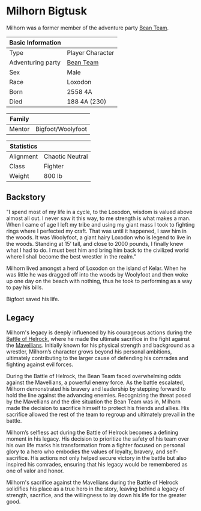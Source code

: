# Milhorn Bigtusk

Milhorn was a former member of the adventure party [Bean Team](bean_team.md).

| Basic Information | |
| - | - |
| Type | Player Character |
| Adventuring party | [Bean Team](bean_team.md) |
| Sex | Male |
| Race | Loxodon |
| Born | 2558 4A |
| Died | 188 4A (230) |

| Family | |
| - | - |
| Mentor | Bigfoot/Woolyfoot |

| Statistics | |
| - | - |
| Alignment | Chaotic Neutral |
| Class | Fighter |
| Weight | 800 lb |

## Backstory

"I spend most of my life in a cycle, to the Loxodon, wisdom is valued above almost all out. I never saw it this way, to me strength is what makes a man. When I came of age I left my tribe and using my giant mass I took to fighting rings where I perfected my craft. That was until it happened, I saw him in the woods. It was Woolyfoot, a giant hairy Loxodon who is legend to live in the woods. Standing at 15’ tall, and close to 2000 pounds, I finally knew what I had to do. I must best him and bring him back to the civilized world where I shall become the best wrestler in the realm."

Milhorn lived amongst a herd of Loxodon on the island of Kelar. When he was little he was dragged off into the woods by Woolyfoot and then woke up one day on the beach with nothing, thus he took to performing as a way to pay his bills.

Bigfoot saved his life.

## Legacy

Milhorn's legacy is deeply influenced by his courageous actions during the [Battle of Helrock](../../Locations/Land/old_world.md#commodian-intervention-186-188), where he made the ultimate sacrifice in the fight against the [Mavellians](../../Factions/Nations/mavellian_dynasty.md). Initially known for his physical strength and background as a wrestler, Milhorn’s character grows beyond his personal ambitions, ultimately contributing to the larger cause of defending his comrades and fighting against evil forces.

During the Battle of Helrock, the Bean Team faced overwhelming odds against the Mavellians, a powerful enemy force. As the battle escalated, Milhorn demonstrated his bravery and leadership by stepping forward to hold the line against the advancing enemies. Recognizing the threat posed by the Mavellians and the dire situation the Bean Team was in, Milhorn made the decision to sacrifice himself to protect his friends and allies. His sacrifice allowed the rest of the team to regroup and ultimately prevail in the battle.

Milhorn’s selfless act during the Battle of Helrock becomes a defining moment in his legacy. His decision to prioritize the safety of his team over his own life marks his transformation from a fighter focused on personal glory to a hero who embodies the values of loyalty, bravery, and self-sacrifice. His actions not only helped secure victory in the battle but also inspired his comrades, ensuring that his legacy would be remembered as one of valor and honor.

Milhorn's sacrifice against the Mavellians during the Battle of Helrock solidifies his place as a true hero in the story, leaving behind a legacy of strength, sacrifice, and the willingness to lay down his life for the greater good.
